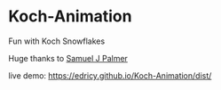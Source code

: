 # Koch-Animation
Fun with Koch Snowflakes

Huge thanks to [Samuel J Palmer](http://sjpalmer.art/)

live demo: https://edricy.github.io/Koch-Animation/dist/
